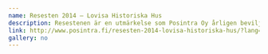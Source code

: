 ```yaml
---
name: Resesten 2014 – Lovisa Historiska Hus
description: Resestenen är en utmärkelse som Posintra Oy årligen beviljar en östnyländsk turismaktör för arbete som har främjat turismens välbefinnande i regionen.
link: http://www.posintra.fi/resesten-2014-lovisa-historiska-hus/?lang=sv
gallery: no
---
```

